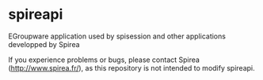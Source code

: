 spireapi
========

EGroupware application used by spisession and other applications developped by Spirea

If you experience problems or bugs, please contact Spirea (http://www.spirea.fr/), as this repository is not intended to modify spireapi.
